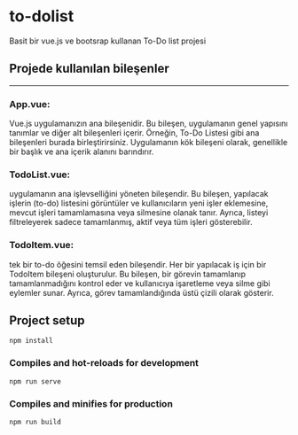 # to-dolist
Basit bir vue.js ve bootsrap kullanan To-Do list projesi 
## Projede kullanılan bileşenler
------------
### App.vue: 
Vue.js uygulamanızın ana bileşenidir. Bu bileşen, uygulamanın genel yapısını tanımlar ve diğer alt bileşenleri içerir. Örneğin, To-Do Listesi gibi ana bileşenleri burada birleştirirsiniz. Uygulamanın kök bileşeni olarak, genellikle bir başlık ve ana içerik alanını barındırır.
### TodoList.vue:
uygulamanın ana işlevselliğini yöneten bileşendir. Bu bileşen, yapılacak işlerin (to-do) listesini görüntüler ve kullanıcıların yeni işler eklemesine, mevcut işleri tamamlamasına veya silmesine olanak tanır. Ayrıca, listeyi filtreleyerek sadece tamamlanmış, aktif veya tüm işleri gösterebilir.
### TodoItem.vue:
tek bir to-do öğesini temsil eden bileşendir. Her bir yapılacak iş için bir TodoItem bileşeni oluşturulur. Bu bileşen, bir görevin tamamlanıp tamamlanmadığını kontrol eder ve kullanıcıya işaretleme veya silme gibi eylemler sunar. Ayrıca, görev tamamlandığında üstü çizili olarak gösterir.
## Project setup
```
npm install
```

### Compiles and hot-reloads for development
```
npm run serve
```

### Compiles and minifies for production
```
npm run build
```
